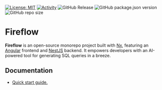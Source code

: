 [![License: MIT](https://img.shields.io/badge/License-MIT-yellow.svg)](https://opensource.org/licenses/MIT)
[![Activity](https://img.shields.io/github/commit-activity/m/Buddhilive/fireflow)](https://github.com/Buddhilive/fireflow/pulse)
![GitHub Release](https://img.shields.io/github/v/release/Buddhilive/fireflow)
![GitHub package.json version](https://img.shields.io/github/package-json/v/Buddhilive/fireflow)
![GitHub repo size](https://img.shields.io/github/repo-size/Buddhilive/fireflow)

# Fireflow

**Fireflow** is an open-source monorepo project built with [Nx](https://nx.dev), featuring an [Angular](https://angular.dev) frontend and [NestJS](https://nestjs.com) backend. It empowers developers with an AI-powered tool for generating SQL queries in a breeze.

## Documentation

- [Quick start guide.](https://www.buddhilive.com/ai-tools/open-source-ai-powered-sql-generator/)